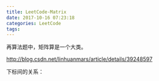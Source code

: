 ```yaml
---
title: LeetCode-Matrix
date: 2017-10-16 07:23:18
categories: LeetCode
tags:
---
```


再算法题中，矩阵算是一个大类。

http://blog.csdn.net/linhuanmars/article/details/39248597



下标间的关系：






